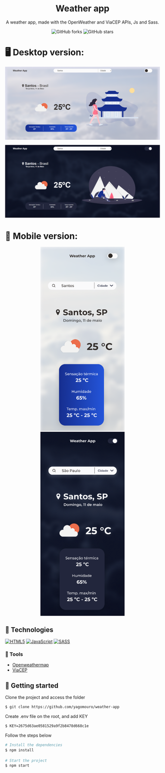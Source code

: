 
<h1 align="center"> 
 Weather app
</h1>

<p align="center">
	A weather app, made with the OpenWeather and ViaCEP APIs, Js and Sass.
</p>

<p align="center">
  <img src="https://img.shields.io/github/forks/yagomouro/weather-app?label=forks&message=MIT&color=FAFAFB&labelColor=162E8F" alt="GitHub forks">
  
  <img src="https://img.shields.io/github/stars/yagomouro/weather-app?label=stars&message=MIT&color=FAFAFB&labelColor=162E8F" alt="GitHub stars">
</p>

<h1> 
  🖥️ Desktop version:
</h1>

<p align="center">
    <img alt="Weather app" title="Weather app" src="https://github.com/yagomouro/weather-app/blob/master/public/img/index-light.png"/>
</p>

<p align="center">
    <img alt="Weather app" title="Weather app" src="https://github.com/yagomouro/weather-app/blob/master/public/img/index-dark.png"/>
</p>

<h1> 
  📱 Mobile version:
</h1>

<p align="center">
    <img alt="Weather app" title="Weather app" widht="600px" height="600px" src="https://github.com/yagomouro/weather-app/blob/master/public/img/mobile-light.png"/>
    <img alt="Weather app" title="Weather app" widht="600px" height="600px" src="https://github.com/yagomouro/weather-app/blob/master/public/img/mobile-dark.png"/>
</p>

## 🧪 Technologies
[![HTML5](https://camo.githubusercontent.com/d63d473e728e20a286d22bb2226a7bf45a2b9ac6c72c59c0e61e9730bfe4168c/68747470733a2f2f696d672e736869656c64732e696f2f62616467652f48544d4c352d4533344632363f7374796c653d666f722d7468652d6261646765266c6f676f3d68746d6c35266c6f676f436f6c6f723d7768697465)](https://developer.mozilla.org/pt-BR/docs/Web/HTML)  [![JavaScript](https://camo.githubusercontent.com/62d37abe760867620e0baea1066303719d630a82936837ba7bff6b0c754e3c9f/68747470733a2f2f696d672e736869656c64732e696f2f62616467652f6a6176617363726970742532302d2532333332333333302e7376673f267374796c653d666f722d7468652d6261646765266c6f676f3d6a617661736372697074266c6f676f436f6c6f723d253233463744463145)](https://developer.mozilla.org/pt-BR/docs/Web/JavaScript)  [![SASS](https://camo.githubusercontent.com/792bcbdb5dcb4c45260a7b911b030f70814b2a77eca18b388565b4468a02dc15/68747470733a2f2f696d672e736869656c64732e696f2f62616467652f534153532532302d686f7470696e6b2e7376673f267374796c653d666f722d7468652d6261646765266c6f676f3d53415353266c6f676f436f6c6f723d7768697465)](https://sass-lang.com/)

### 🔨  Tools

- [Openweathermap](https://openweathermap.org/)
- [ViaCEP](https://viacep.com.br/)

## 🚀 Getting started

Clone the project and access the folder

```bash
$ git clone https://github.com/yagomouro/weather-app
```
Create .env file on the root, and add KEY
```bash
$ KEY=2675d63ae0581529a9f2b8478d668c1e
```
Follow the steps below
```bash
# Install the dependencies
$ npm install

# Start the project
$ npm start
```


